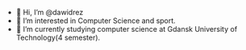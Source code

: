 - 👋 Hi, I’m @dawidrez
- 👀 I’m interested in Computer Science and sport.
- 🌱 I’m currently studying computer science at Gdansk University of Technology(4 semester).


<!---
dawidrez/dawidrez is a ✨ special ✨ repository because its `README.md` (this file) appears on your GitHub profile.
You can click the Preview link to take a look at your changes.
--->
